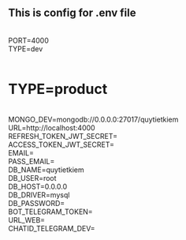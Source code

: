 ## This is config for .env file<br />
<br />
PORT=4000<br />
TYPE=dev<br />
<br />

# TYPE=product<br />

<br />
MONGO_DEV=mongodb://0.0.0.0:27017/quytietkiem<br />
URL=http://localhost:4000<br />
REFRESH_TOKEN_JWT_SECRET=<br />
ACCESS_TOKEN_JWT_SECRET=<br />
EMAIL=<br />
PASS_EMAIL=<br />
DB_NAME=quytietkiem<br />
DB_USER=root<br />
DB_HOST=0.0.0.0<br />
DB_DRIVER=mysql<br />
DB_PASSWORD=<br />
BOT_TELEGRAM_TOKEN=</br>
URL_WEB=</br>
CHATID_TELEGRAM_DEV=</br>
